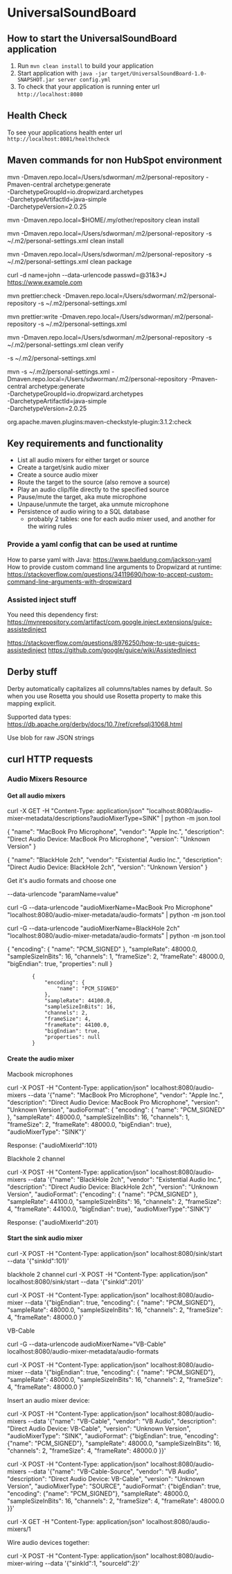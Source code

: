 # UniversalSoundBoard

How to start the UniversalSoundBoard application
---

1. Run `mvn clean install` to build your application
1. Start application with `java -jar target/UniversalSoundBoard-1.0-SNAPSHOT.jar server config.yml`
1. To check that your application is running enter url `http://localhost:8080`

Health Check
---

To see your applications health enter url `http://localhost:8081/healthcheck`

## Maven commands for non HubSpot environment

mvn -Dmaven.repo.local=/Users/sdworman/.m2/personal-repository -Pmaven-central archetype:generate \
-DarchetypeGroupId=io.dropwizard.archetypes \
-DarchetypeArtifactId=java-simple \
-DarchetypeVersion=2.0.25

mvn -Dmaven.repo.local=$HOME/.my/other/repository clean install

mvn -Dmaven.repo.local=/Users/sdworman/.m2/personal-repository -s ~/.m2/personal-settings.xml clean install

mvn -Dmaven.repo.local=/Users/sdworman/.m2/personal-repository -s ~/.m2/personal-settings.xml clean package

curl -d name=john --data-urlencode passwd=@31&3*J https://www.example.com

mvn prettier:check -Dmaven.repo.local=/Users/sdworman/.m2/personal-repository -s ~/.m2/personal-settings.xml

mvn prettier:write -Dmaven.repo.local=/Users/sdworman/.m2/personal-repository -s ~/.m2/personal-settings.xml

mvn -Dmaven.repo.local=/Users/sdworman/.m2/personal-repository -s ~/.m2/personal-settings.xml clean verify

-s ~/.m2/personal-settings.xml

mvn -s ~/.m2/personal-settings.xml -Dmaven.repo.local=/Users/sdworman/.m2/personal-repository -Pmaven-central archetype:generate \
-DarchetypeGroupId=io.dropwizard.archetypes \
-DarchetypeArtifactId=java-simple \
-DarchetypeVersion=2.0.25

org.apache.maven.plugins:maven-checkstyle-plugin:3.1.2:check

## Key requirements and functionality

* List all audio mixers for either target or source
* Create a target/sink audio mixer
* Create a source audio mixer
* Route the target to the source (also remove a source)
* Play an audio clip/file directly to the specified source
* Pause/mute the target, aka mute microphone
* Unpause/unmute the target, aka unmute microphone
* Persistence of audio wiring to a SQL database
    * probably 2 tables: one for each audio mixer used, and another for the wiring rules

### Provide a yaml config that can be used at runtime

How to parse yaml with Java: https://www.baeldung.com/jackson-yaml
How to provide custom command line arguments to Dropwizard at runtime: https://stackoverflow.com/questions/34119690/how-to-accept-custom-command-line-arguments-with-dropwizard

### Assisted inject stuff

You need this dependency first: https://mvnrepository.com/artifact/com.google.inject.extensions/guice-assistedinject

https://stackoverflow.com/questions/8976250/how-to-use-guices-assistedinject
https://github.com/google/guice/wiki/AssistedInject



## Derby stuff

Derby automatically capitalizes all columns/tables names by default. So when you use Rosetta you should use Rosetta property to make this mapping explicit.

Supported data types: https://db.apache.org/derby/docs/10.7/ref/crefsqlj31068.html

Use blob for raw JSON strings

## curl HTTP requests

### Audio Mixers Resource

#### Get all audio mixers

curl -X GET -H "Content-Type: application/json" "localhost:8080/audio-mixer-metadata/descriptions?audioMixerType=SINK" | python -m json.tool

{
  "name": "MacBook Pro Microphone",
  "vendor": "Apple Inc.",
  "description": "Direct Audio Device: MacBook Pro Microphone",
  "version": "Unknown Version"
}

{
    "name": "BlackHole 2ch",
    "vendor": "Existential Audio Inc.",
    "description": "Direct Audio Device: BlackHole 2ch",
    "version": "Unknown Version"
}


Get it's audio formats and choose one

--data-urlencode "paramName=value"

curl -G --data-urlencode "audioMixerName=MacBook Pro Microphone" "localhost:8080/audio-mixer-metadata/audio-formats" | python -m json.tool

curl -G --data-urlencode "audioMixerName=BlackHole 2ch" "localhost:8080/audio-mixer-metadata/audio-formats" | python -m json.tool

{
    "encoding": {
        "name": "PCM_SIGNED"
    },
    "sampleRate": 48000.0,
    "sampleSizeInBits": 16,
    "channels": 1,
    "frameSize": 2,
    "frameRate": 48000.0,
    "bigEndian": true,
    "properties": null
}

            {
                "encoding": {
                    "name": "PCM_SIGNED"
                },
                "sampleRate": 44100.0,
                "sampleSizeInBits": 16,
                "channels": 2,
                "frameSize": 4,
                "frameRate": 44100.0,
                "bigEndian": true,
                "properties": null
            }



#### Create the audio mixer

Macbook microphones

curl -X POST -H "Content-Type: application/json" localhost:8080/audio-mixers --data '{"name": "MacBook Pro Microphone", "vendor": "Apple Inc.", "description": "Direct Audio Device: MacBook Pro Microphone", "version": "Unknown Version", "audioFormat": { "encoding": { "name": "PCM_SIGNED" }, "sampleRate": 48000.0, "sampleSizeInBits": 16, "channels": 1, "frameSize": 2, "frameRate": 48000.0, "bigEndian": true}, "audioMixerType": "SINK"}'

Response: {"audioMixerId":101}

Blackhole 2 channel

curl -X POST -H "Content-Type: application/json" localhost:8080/audio-mixers --data '{"name": "BlackHole 2ch", "vendor": "Existential Audio Inc.", "description": "Direct Audio Device: BlackHole 2ch", "version": "Unknown Version", "audioFormat": {"encoding": { "name": "PCM_SIGNED" }, "sampleRate": 44100.0, "sampleSizeInBits": 16, "channels": 2, "frameSize": 4, "frameRate": 44100.0, "bigEndian": true}, "audioMixerType":"SINK"}'

Response: {"audioMixerId":201}

#### Start the sink audio mixer

curl -X POST -H "Content-Type: application/json" localhost:8080/sink/start --data '{"sinkId":101}'

 blackhole 2 channel
curl -X POST -H "Content-Type: application/json" localhost:8080/sink/start --data '{"sinkId":201}'

curl -X POST -H "Content-Type: application/json" localhost:8080/audio-mixer --data '{"bigEndian": true, "encoding": {
"name": "PCM_SIGNED"}, "sampleRate": 48000.0, "sampleSizeInBits": 16, "channels": 2, "frameSize": 4, "frameRate": 48000.0 }'


VB-Cable

curl -G --data-urlencode audioMixerName="VB-Cable" localhost:8080/audio-mixer-metadata/audio-formats

curl -X POST -H "Content-Type: application/json" localhost:8080/audio-mixer --data '{"bigEndian": true, "encoding": {
"name": "PCM_SIGNED"}, "sampleRate": 48000.0, "sampleSizeInBits": 16, "channels": 2, "frameSize": 4, "frameRate": 48000.0 }'

Insert an audio mixer device:

curl -X POST -H "Content-Type: application/json" localhost:8080/audio-mixers --data '{"name": "VB-Cable", "vendor": "VB Audio", "description": "Direct Audio Device: VB-Cable", "version": "Unknown Version", "audioMixerType": "SINK", "audioFormat": {"bigEndian": true, "encoding": {"name": "PCM_SIGNED"}, "sampleRate": 48000.0, "sampleSizeInBits": 16, "channels": 2, "frameSize": 4, "frameRate":
48000.0 }}' 

curl -X POST -H "Content-Type: application/json" localhost:8080/audio-mixers --data '{"name": "VB-Cable-Source", "vendor": "VB Audio", "description": "Direct Audio Device: VB-Cable", "version": "Unknown Version", "audioMixerType": "SOURCE", "audioFormat": {"bigEndian": true, "encoding": {"name": "PCM_SIGNED"}, "sampleRate": 48000.0, "sampleSizeInBits": 16, "channels": 2, "frameSize": 4, "frameRate":
48000.0 }}'

curl -X GET -H "Content-Type: application/json" localhost:8080/audio-mixers/1

Wire audio devices together:

curl -X POST -H "Content-Type: application/json" localhost:8080/audio-mixer-wiring --data '{"sinkId":1,
"sourceId":2}'
